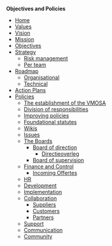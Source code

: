 **Objectives and Policies**
- [Home](https://github.com/teamforus/foundation-direction/wiki)
 - [Values](docs/foundation/Values.md)
 - [Vision](https://github.com/teamforus/foundation-direction/wiki/Vision)
 - [Mission](https://github.com/teamforus/foundation-direction/wiki/Mission)
 - [Objectives](https://github.com/teamforus/foundation-direction/wiki/Objectives) 
 - [Strategy](https://github.com/teamforus/foundation-direction/wiki/Strategy)
   - [Risk management](https://github.com/teamforus/foundation-direction/wiki/Risk-management)
   - [Per team]()
 - [Roadmap]()
   - [Organisational]()
   - [Technical]()
 - [Action Plans]()
- [Policies]()
  - [The establishment of the VMOSA]()
  - [Division of responsibilities](https://github.com/teamforus/foundation-direction/wiki/Division-of-responsibilities)
  - [Improving policies](wiki/Improving-policies)
  - [Foundational statutes](/Statuten)
  - [Wikis]()
  - [Issues]()
  - [The Boards]()
    - [Board of direction]()
      - [Directieoverleg](https://github.com/teamforus/foundation-direction/wiki/Directieoverleg)
    - [Board of supervision]()
  - [Finance and Control](https://github.com/teamforus/foundation-direction/wiki/Finance)
    - [Incoming Offertes](https://github.com/teamforus/foundation-direction/wiki/Incoming-offertes)
  - [HR]()
  - [Development]()
  - [Implementation]()
  - [Collaboration]()
    - [Suppliers]()
    - [Customers]()
    - [Partners]()
  - [Support](https://github.com/teamforus/foundation-direction/wiki/Support)
  - [Communication]()
  - [Community](https://github.com/teamforus/foundation-direction/wiki/Community)


